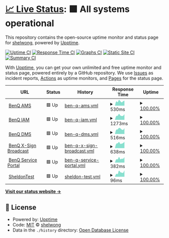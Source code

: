 # [📈 Live Status](https://shelwong.github.io/benqservers): <!--live status--> **🟩 All systems operational**

This repository contains the open-source uptime monitor and status page for [shelwong](https://shelwong.github.io/benqservers), powered by [Upptime](https://github.com/upptime/upptime).

[![Uptime CI](https://github.com/shelwong/benqservers/workflows/Uptime%20CI/badge.svg)](https://github.com/shelwong/benqservers/actions?query=workflow%3A%22Uptime+CI%22)
[![Response Time CI](https://github.com/shelwong/benqservers/workflows/Response%20Time%20CI/badge.svg)](https://github.com/shelwong/benqservers/actions?query=workflow%3A%22Response+Time+CI%22)
[![Graphs CI](https://github.com/shelwong/benqservers/workflows/Graphs%20CI/badge.svg)](https://github.com/shelwong/benqservers/actions?query=workflow%3A%22Graphs+CI%22)
[![Static Site CI](https://github.com/shelwong/benqservers/workflows/Static%20Site%20CI/badge.svg)](https://github.com/shelwong/benqservers/actions?query=workflow%3A%22Static+Site+CI%22)
[![Summary CI](https://github.com/shelwong/benqservers/workflows/Summary%20CI/badge.svg)](https://github.com/shelwong/benqservers/actions?query=workflow%3A%22Summary+CI%22)

With [Upptime](https://upptime.js.org), you can get your own unlimited and free uptime monitor and status page, powered entirely by a GitHub repository. We use [Issues](https://github.com/shelwong/benqservers/issues) as incident reports, [Actions](https://github.com/shelwong/benqservers/actions) as uptime monitors, and [Pages](https://shelwong.github.io/benqservers) for the status page.

<!--start: status pages-->
<!-- This summary is generated by Upptime (https://github.com/upptime/upptime) -->
<!-- Do not edit this manually, your changes will be overwritten -->
<!-- prettier-ignore -->
| URL | Status | History | Response Time | Uptime |
| --- | ------ | ------- | ------------- | ------ |
| <img alt="" src="https://icons.duckduckgo.com/ip3/ams.benq.com.ico" height="13"> [BenQ AMS](https://ams.benq.com/#/) | 🟩 Up | [ben-q-ams.yml](https://github.com/shelwong/benqservers/commits/HEAD/history/ben-q-ams.yml) | <details><summary><img alt="Response time graph" src="./graphs/ben-q-ams/response-time-week.png" height="20"> 530ms</summary><br><a href="https://shelwong.github.io/benqservers/history/ben-q-ams"><img alt="Response time 528" src="https://img.shields.io/endpoint?url=https%3A%2F%2Fraw.githubusercontent.com%2Fshelwong%2Fbenqservers%2FHEAD%2Fapi%2Fben-q-ams%2Fresponse-time.json"></a><br><a href="https://shelwong.github.io/benqservers/history/ben-q-ams"><img alt="24-hour response time 417" src="https://img.shields.io/endpoint?url=https%3A%2F%2Fraw.githubusercontent.com%2Fshelwong%2Fbenqservers%2FHEAD%2Fapi%2Fben-q-ams%2Fresponse-time-day.json"></a><br><a href="https://shelwong.github.io/benqservers/history/ben-q-ams"><img alt="7-day response time 530" src="https://img.shields.io/endpoint?url=https%3A%2F%2Fraw.githubusercontent.com%2Fshelwong%2Fbenqservers%2FHEAD%2Fapi%2Fben-q-ams%2Fresponse-time-week.json"></a><br><a href="https://shelwong.github.io/benqservers/history/ben-q-ams"><img alt="30-day response time 522" src="https://img.shields.io/endpoint?url=https%3A%2F%2Fraw.githubusercontent.com%2Fshelwong%2Fbenqservers%2FHEAD%2Fapi%2Fben-q-ams%2Fresponse-time-month.json"></a><br><a href="https://shelwong.github.io/benqservers/history/ben-q-ams"><img alt="1-year response time 528" src="https://img.shields.io/endpoint?url=https%3A%2F%2Fraw.githubusercontent.com%2Fshelwong%2Fbenqservers%2FHEAD%2Fapi%2Fben-q-ams%2Fresponse-time-year.json"></a></details> | <details><summary><a href="https://shelwong.github.io/benqservers/history/ben-q-ams">100.00%</a></summary><a href="https://shelwong.github.io/benqservers/history/ben-q-ams"><img alt="All-time uptime 99.99%" src="https://img.shields.io/endpoint?url=https%3A%2F%2Fraw.githubusercontent.com%2Fshelwong%2Fbenqservers%2FHEAD%2Fapi%2Fben-q-ams%2Fuptime.json"></a><br><a href="https://shelwong.github.io/benqservers/history/ben-q-ams"><img alt="24-hour uptime 100.00%" src="https://img.shields.io/endpoint?url=https%3A%2F%2Fraw.githubusercontent.com%2Fshelwong%2Fbenqservers%2FHEAD%2Fapi%2Fben-q-ams%2Fuptime-day.json"></a><br><a href="https://shelwong.github.io/benqservers/history/ben-q-ams"><img alt="7-day uptime 100.00%" src="https://img.shields.io/endpoint?url=https%3A%2F%2Fraw.githubusercontent.com%2Fshelwong%2Fbenqservers%2FHEAD%2Fapi%2Fben-q-ams%2Fuptime-week.json"></a><br><a href="https://shelwong.github.io/benqservers/history/ben-q-ams"><img alt="30-day uptime 100.00%" src="https://img.shields.io/endpoint?url=https%3A%2F%2Fraw.githubusercontent.com%2Fshelwong%2Fbenqservers%2FHEAD%2Fapi%2Fben-q-ams%2Fuptime-month.json"></a><br><a href="https://shelwong.github.io/benqservers/history/ben-q-ams"><img alt="1-year uptime 99.99%" src="https://img.shields.io/endpoint?url=https%3A%2F%2Fraw.githubusercontent.com%2Fshelwong%2Fbenqservers%2FHEAD%2Fapi%2Fben-q-ams%2Fuptime-year.json"></a></details>
| <img alt="" src="https://icons.duckduckgo.com/ip3/iam.benq.com.ico" height="13"> [BenQ IAM](https://iam.benq.com/) | 🟩 Up | [ben-q-iam.yml](https://github.com/shelwong/benqservers/commits/HEAD/history/ben-q-iam.yml) | <details><summary><img alt="Response time graph" src="./graphs/ben-q-iam/response-time-week.png" height="20"> 1273ms</summary><br><a href="https://shelwong.github.io/benqservers/history/ben-q-iam"><img alt="Response time 916" src="https://img.shields.io/endpoint?url=https%3A%2F%2Fraw.githubusercontent.com%2Fshelwong%2Fbenqservers%2FHEAD%2Fapi%2Fben-q-iam%2Fresponse-time.json"></a><br><a href="https://shelwong.github.io/benqservers/history/ben-q-iam"><img alt="24-hour response time 1108" src="https://img.shields.io/endpoint?url=https%3A%2F%2Fraw.githubusercontent.com%2Fshelwong%2Fbenqservers%2FHEAD%2Fapi%2Fben-q-iam%2Fresponse-time-day.json"></a><br><a href="https://shelwong.github.io/benqservers/history/ben-q-iam"><img alt="7-day response time 1273" src="https://img.shields.io/endpoint?url=https%3A%2F%2Fraw.githubusercontent.com%2Fshelwong%2Fbenqservers%2FHEAD%2Fapi%2Fben-q-iam%2Fresponse-time-week.json"></a><br><a href="https://shelwong.github.io/benqservers/history/ben-q-iam"><img alt="30-day response time 1263" src="https://img.shields.io/endpoint?url=https%3A%2F%2Fraw.githubusercontent.com%2Fshelwong%2Fbenqservers%2FHEAD%2Fapi%2Fben-q-iam%2Fresponse-time-month.json"></a><br><a href="https://shelwong.github.io/benqservers/history/ben-q-iam"><img alt="1-year response time 916" src="https://img.shields.io/endpoint?url=https%3A%2F%2Fraw.githubusercontent.com%2Fshelwong%2Fbenqservers%2FHEAD%2Fapi%2Fben-q-iam%2Fresponse-time-year.json"></a></details> | <details><summary><a href="https://shelwong.github.io/benqservers/history/ben-q-iam">100.00%</a></summary><a href="https://shelwong.github.io/benqservers/history/ben-q-iam"><img alt="All-time uptime 96.72%" src="https://img.shields.io/endpoint?url=https%3A%2F%2Fraw.githubusercontent.com%2Fshelwong%2Fbenqservers%2FHEAD%2Fapi%2Fben-q-iam%2Fuptime.json"></a><br><a href="https://shelwong.github.io/benqservers/history/ben-q-iam"><img alt="24-hour uptime 100.00%" src="https://img.shields.io/endpoint?url=https%3A%2F%2Fraw.githubusercontent.com%2Fshelwong%2Fbenqservers%2FHEAD%2Fapi%2Fben-q-iam%2Fuptime-day.json"></a><br><a href="https://shelwong.github.io/benqservers/history/ben-q-iam"><img alt="7-day uptime 100.00%" src="https://img.shields.io/endpoint?url=https%3A%2F%2Fraw.githubusercontent.com%2Fshelwong%2Fbenqservers%2FHEAD%2Fapi%2Fben-q-iam%2Fuptime-week.json"></a><br><a href="https://shelwong.github.io/benqservers/history/ben-q-iam"><img alt="30-day uptime 100.00%" src="https://img.shields.io/endpoint?url=https%3A%2F%2Fraw.githubusercontent.com%2Fshelwong%2Fbenqservers%2FHEAD%2Fapi%2Fben-q-iam%2Fuptime-month.json"></a><br><a href="https://shelwong.github.io/benqservers/history/ben-q-iam"><img alt="1-year uptime 96.72%" src="https://img.shields.io/endpoint?url=https%3A%2F%2Fraw.githubusercontent.com%2Fshelwong%2Fbenqservers%2FHEAD%2Fapi%2Fben-q-iam%2Fuptime-year.json"></a></details>
| <img alt="" src="https://dms.benq.com/client/dms_logo.svg" height="13"> [BenQ DMS](https://dms.benq.com/#/) | 🟩 Up | [ben-q-dms.yml](https://github.com/shelwong/benqservers/commits/HEAD/history/ben-q-dms.yml) | <details><summary><img alt="Response time graph" src="./graphs/ben-q-dms/response-time-week.png" height="20"> 516ms</summary><br><a href="https://shelwong.github.io/benqservers/history/ben-q-dms"><img alt="Response time 464" src="https://img.shields.io/endpoint?url=https%3A%2F%2Fraw.githubusercontent.com%2Fshelwong%2Fbenqservers%2FHEAD%2Fapi%2Fben-q-dms%2Fresponse-time.json"></a><br><a href="https://shelwong.github.io/benqservers/history/ben-q-dms"><img alt="24-hour response time 749" src="https://img.shields.io/endpoint?url=https%3A%2F%2Fraw.githubusercontent.com%2Fshelwong%2Fbenqservers%2FHEAD%2Fapi%2Fben-q-dms%2Fresponse-time-day.json"></a><br><a href="https://shelwong.github.io/benqservers/history/ben-q-dms"><img alt="7-day response time 516" src="https://img.shields.io/endpoint?url=https%3A%2F%2Fraw.githubusercontent.com%2Fshelwong%2Fbenqservers%2FHEAD%2Fapi%2Fben-q-dms%2Fresponse-time-week.json"></a><br><a href="https://shelwong.github.io/benqservers/history/ben-q-dms"><img alt="30-day response time 465" src="https://img.shields.io/endpoint?url=https%3A%2F%2Fraw.githubusercontent.com%2Fshelwong%2Fbenqservers%2FHEAD%2Fapi%2Fben-q-dms%2Fresponse-time-month.json"></a><br><a href="https://shelwong.github.io/benqservers/history/ben-q-dms"><img alt="1-year response time 464" src="https://img.shields.io/endpoint?url=https%3A%2F%2Fraw.githubusercontent.com%2Fshelwong%2Fbenqservers%2FHEAD%2Fapi%2Fben-q-dms%2Fresponse-time-year.json"></a></details> | <details><summary><a href="https://shelwong.github.io/benqservers/history/ben-q-dms">100.00%</a></summary><a href="https://shelwong.github.io/benqservers/history/ben-q-dms"><img alt="All-time uptime 99.99%" src="https://img.shields.io/endpoint?url=https%3A%2F%2Fraw.githubusercontent.com%2Fshelwong%2Fbenqservers%2FHEAD%2Fapi%2Fben-q-dms%2Fuptime.json"></a><br><a href="https://shelwong.github.io/benqservers/history/ben-q-dms"><img alt="24-hour uptime 100.00%" src="https://img.shields.io/endpoint?url=https%3A%2F%2Fraw.githubusercontent.com%2Fshelwong%2Fbenqservers%2FHEAD%2Fapi%2Fben-q-dms%2Fuptime-day.json"></a><br><a href="https://shelwong.github.io/benqservers/history/ben-q-dms"><img alt="7-day uptime 100.00%" src="https://img.shields.io/endpoint?url=https%3A%2F%2Fraw.githubusercontent.com%2Fshelwong%2Fbenqservers%2FHEAD%2Fapi%2Fben-q-dms%2Fuptime-week.json"></a><br><a href="https://shelwong.github.io/benqservers/history/ben-q-dms"><img alt="30-day uptime 100.00%" src="https://img.shields.io/endpoint?url=https%3A%2F%2Fraw.githubusercontent.com%2Fshelwong%2Fbenqservers%2FHEAD%2Fapi%2Fben-q-dms%2Fuptime-month.json"></a><br><a href="https://shelwong.github.io/benqservers/history/ben-q-dms"><img alt="1-year uptime 99.99%" src="https://img.shields.io/endpoint?url=https%3A%2F%2Fraw.githubusercontent.com%2Fshelwong%2Fbenqservers%2FHEAD%2Fapi%2Fben-q-dms%2Fuptime-year.json"></a></details>
| <img alt="" src="https://icons.duckduckgo.com/ip3/x-signbroadcast.benq.com.ico" height="13"> [BenQ X-Sign Broadcast](https://x-signbroadcast.benq.com/) | 🟩 Up | [ben-q-x-sign-broadcast.yml](https://github.com/shelwong/benqservers/commits/HEAD/history/ben-q-x-sign-broadcast.yml) | <details><summary><img alt="Response time graph" src="./graphs/ben-q-x-sign-broadcast/response-time-week.png" height="20"> 638ms</summary><br><a href="https://shelwong.github.io/benqservers/history/ben-q-x-sign-broadcast"><img alt="Response time 617" src="https://img.shields.io/endpoint?url=https%3A%2F%2Fraw.githubusercontent.com%2Fshelwong%2Fbenqservers%2FHEAD%2Fapi%2Fben-q-x-sign-broadcast%2Fresponse-time.json"></a><br><a href="https://shelwong.github.io/benqservers/history/ben-q-x-sign-broadcast"><img alt="24-hour response time 565" src="https://img.shields.io/endpoint?url=https%3A%2F%2Fraw.githubusercontent.com%2Fshelwong%2Fbenqservers%2FHEAD%2Fapi%2Fben-q-x-sign-broadcast%2Fresponse-time-day.json"></a><br><a href="https://shelwong.github.io/benqservers/history/ben-q-x-sign-broadcast"><img alt="7-day response time 638" src="https://img.shields.io/endpoint?url=https%3A%2F%2Fraw.githubusercontent.com%2Fshelwong%2Fbenqservers%2FHEAD%2Fapi%2Fben-q-x-sign-broadcast%2Fresponse-time-week.json"></a><br><a href="https://shelwong.github.io/benqservers/history/ben-q-x-sign-broadcast"><img alt="30-day response time 631" src="https://img.shields.io/endpoint?url=https%3A%2F%2Fraw.githubusercontent.com%2Fshelwong%2Fbenqservers%2FHEAD%2Fapi%2Fben-q-x-sign-broadcast%2Fresponse-time-month.json"></a><br><a href="https://shelwong.github.io/benqservers/history/ben-q-x-sign-broadcast"><img alt="1-year response time 617" src="https://img.shields.io/endpoint?url=https%3A%2F%2Fraw.githubusercontent.com%2Fshelwong%2Fbenqservers%2FHEAD%2Fapi%2Fben-q-x-sign-broadcast%2Fresponse-time-year.json"></a></details> | <details><summary><a href="https://shelwong.github.io/benqservers/history/ben-q-x-sign-broadcast">100.00%</a></summary><a href="https://shelwong.github.io/benqservers/history/ben-q-x-sign-broadcast"><img alt="All-time uptime 100.00%" src="https://img.shields.io/endpoint?url=https%3A%2F%2Fraw.githubusercontent.com%2Fshelwong%2Fbenqservers%2FHEAD%2Fapi%2Fben-q-x-sign-broadcast%2Fuptime.json"></a><br><a href="https://shelwong.github.io/benqservers/history/ben-q-x-sign-broadcast"><img alt="24-hour uptime 100.00%" src="https://img.shields.io/endpoint?url=https%3A%2F%2Fraw.githubusercontent.com%2Fshelwong%2Fbenqservers%2FHEAD%2Fapi%2Fben-q-x-sign-broadcast%2Fuptime-day.json"></a><br><a href="https://shelwong.github.io/benqservers/history/ben-q-x-sign-broadcast"><img alt="7-day uptime 100.00%" src="https://img.shields.io/endpoint?url=https%3A%2F%2Fraw.githubusercontent.com%2Fshelwong%2Fbenqservers%2FHEAD%2Fapi%2Fben-q-x-sign-broadcast%2Fuptime-week.json"></a><br><a href="https://shelwong.github.io/benqservers/history/ben-q-x-sign-broadcast"><img alt="30-day uptime 100.00%" src="https://img.shields.io/endpoint?url=https%3A%2F%2Fraw.githubusercontent.com%2Fshelwong%2Fbenqservers%2FHEAD%2Fapi%2Fben-q-x-sign-broadcast%2Fuptime-month.json"></a><br><a href="https://shelwong.github.io/benqservers/history/ben-q-x-sign-broadcast"><img alt="1-year uptime 100.00%" src="https://img.shields.io/endpoint?url=https%3A%2F%2Fraw.githubusercontent.com%2Fshelwong%2Fbenqservers%2FHEAD%2Fapi%2Fben-q-x-sign-broadcast%2Fuptime-year.json"></a></details>
| <img alt="" src="https://icons.duckduckgo.com/ip3/service-portal.benq.com.ico" height="13"> [BenQ Service Portal](https://service-portal.benq.com/login) | 🟩 Up | [ben-q-service-portal.yml](https://github.com/shelwong/benqservers/commits/HEAD/history/ben-q-service-portal.yml) | <details><summary><img alt="Response time graph" src="./graphs/ben-q-service-portal/response-time-week.png" height="20"> 382ms</summary><br><a href="https://shelwong.github.io/benqservers/history/ben-q-service-portal"><img alt="Response time 526" src="https://img.shields.io/endpoint?url=https%3A%2F%2Fraw.githubusercontent.com%2Fshelwong%2Fbenqservers%2FHEAD%2Fapi%2Fben-q-service-portal%2Fresponse-time.json"></a><br><a href="https://shelwong.github.io/benqservers/history/ben-q-service-portal"><img alt="24-hour response time 310" src="https://img.shields.io/endpoint?url=https%3A%2F%2Fraw.githubusercontent.com%2Fshelwong%2Fbenqservers%2FHEAD%2Fapi%2Fben-q-service-portal%2Fresponse-time-day.json"></a><br><a href="https://shelwong.github.io/benqservers/history/ben-q-service-portal"><img alt="7-day response time 382" src="https://img.shields.io/endpoint?url=https%3A%2F%2Fraw.githubusercontent.com%2Fshelwong%2Fbenqservers%2FHEAD%2Fapi%2Fben-q-service-portal%2Fresponse-time-week.json"></a><br><a href="https://shelwong.github.io/benqservers/history/ben-q-service-portal"><img alt="30-day response time 380" src="https://img.shields.io/endpoint?url=https%3A%2F%2Fraw.githubusercontent.com%2Fshelwong%2Fbenqservers%2FHEAD%2Fapi%2Fben-q-service-portal%2Fresponse-time-month.json"></a><br><a href="https://shelwong.github.io/benqservers/history/ben-q-service-portal"><img alt="1-year response time 526" src="https://img.shields.io/endpoint?url=https%3A%2F%2Fraw.githubusercontent.com%2Fshelwong%2Fbenqservers%2FHEAD%2Fapi%2Fben-q-service-portal%2Fresponse-time-year.json"></a></details> | <details><summary><a href="https://shelwong.github.io/benqservers/history/ben-q-service-portal">100.00%</a></summary><a href="https://shelwong.github.io/benqservers/history/ben-q-service-portal"><img alt="All-time uptime 100.00%" src="https://img.shields.io/endpoint?url=https%3A%2F%2Fraw.githubusercontent.com%2Fshelwong%2Fbenqservers%2FHEAD%2Fapi%2Fben-q-service-portal%2Fuptime.json"></a><br><a href="https://shelwong.github.io/benqservers/history/ben-q-service-portal"><img alt="24-hour uptime 100.00%" src="https://img.shields.io/endpoint?url=https%3A%2F%2Fraw.githubusercontent.com%2Fshelwong%2Fbenqservers%2FHEAD%2Fapi%2Fben-q-service-portal%2Fuptime-day.json"></a><br><a href="https://shelwong.github.io/benqservers/history/ben-q-service-portal"><img alt="7-day uptime 100.00%" src="https://img.shields.io/endpoint?url=https%3A%2F%2Fraw.githubusercontent.com%2Fshelwong%2Fbenqservers%2FHEAD%2Fapi%2Fben-q-service-portal%2Fuptime-week.json"></a><br><a href="https://shelwong.github.io/benqservers/history/ben-q-service-portal"><img alt="30-day uptime 100.00%" src="https://img.shields.io/endpoint?url=https%3A%2F%2Fraw.githubusercontent.com%2Fshelwong%2Fbenqservers%2FHEAD%2Fapi%2Fben-q-service-portal%2Fuptime-month.json"></a><br><a href="https://shelwong.github.io/benqservers/history/ben-q-service-portal"><img alt="1-year uptime 100.00%" src="https://img.shields.io/endpoint?url=https%3A%2F%2Fraw.githubusercontent.com%2Fshelwong%2Fbenqservers%2FHEAD%2Fapi%2Fben-q-service-portal%2Fuptime-year.json"></a></details>
| <img alt="" src="https://icons.duckduckgo.com/ip3/shelwong.github.io.ico" height="13"> [SheldonTest](https://shelwong.github.io/MyWebsite/) | 🟩 Up | [sheldon-test.yml](https://github.com/shelwong/benqservers/commits/HEAD/history/sheldon-test.yml) | <details><summary><img alt="Response time graph" src="./graphs/sheldon-test/response-time-week.png" height="20"> 96ms</summary><br><a href="https://shelwong.github.io/benqservers/history/sheldon-test"><img alt="Response time 100" src="https://img.shields.io/endpoint?url=https%3A%2F%2Fraw.githubusercontent.com%2Fshelwong%2Fbenqservers%2FHEAD%2Fapi%2Fsheldon-test%2Fresponse-time.json"></a><br><a href="https://shelwong.github.io/benqservers/history/sheldon-test"><img alt="24-hour response time 68" src="https://img.shields.io/endpoint?url=https%3A%2F%2Fraw.githubusercontent.com%2Fshelwong%2Fbenqservers%2FHEAD%2Fapi%2Fsheldon-test%2Fresponse-time-day.json"></a><br><a href="https://shelwong.github.io/benqservers/history/sheldon-test"><img alt="7-day response time 96" src="https://img.shields.io/endpoint?url=https%3A%2F%2Fraw.githubusercontent.com%2Fshelwong%2Fbenqservers%2FHEAD%2Fapi%2Fsheldon-test%2Fresponse-time-week.json"></a><br><a href="https://shelwong.github.io/benqservers/history/sheldon-test"><img alt="30-day response time 80" src="https://img.shields.io/endpoint?url=https%3A%2F%2Fraw.githubusercontent.com%2Fshelwong%2Fbenqservers%2FHEAD%2Fapi%2Fsheldon-test%2Fresponse-time-month.json"></a><br><a href="https://shelwong.github.io/benqservers/history/sheldon-test"><img alt="1-year response time 100" src="https://img.shields.io/endpoint?url=https%3A%2F%2Fraw.githubusercontent.com%2Fshelwong%2Fbenqservers%2FHEAD%2Fapi%2Fsheldon-test%2Fresponse-time-year.json"></a></details> | <details><summary><a href="https://shelwong.github.io/benqservers/history/sheldon-test">100.00%</a></summary><a href="https://shelwong.github.io/benqservers/history/sheldon-test"><img alt="All-time uptime 99.62%" src="https://img.shields.io/endpoint?url=https%3A%2F%2Fraw.githubusercontent.com%2Fshelwong%2Fbenqservers%2FHEAD%2Fapi%2Fsheldon-test%2Fuptime.json"></a><br><a href="https://shelwong.github.io/benqservers/history/sheldon-test"><img alt="24-hour uptime 100.00%" src="https://img.shields.io/endpoint?url=https%3A%2F%2Fraw.githubusercontent.com%2Fshelwong%2Fbenqservers%2FHEAD%2Fapi%2Fsheldon-test%2Fuptime-day.json"></a><br><a href="https://shelwong.github.io/benqservers/history/sheldon-test"><img alt="7-day uptime 100.00%" src="https://img.shields.io/endpoint?url=https%3A%2F%2Fraw.githubusercontent.com%2Fshelwong%2Fbenqservers%2FHEAD%2Fapi%2Fsheldon-test%2Fuptime-week.json"></a><br><a href="https://shelwong.github.io/benqservers/history/sheldon-test"><img alt="30-day uptime 100.00%" src="https://img.shields.io/endpoint?url=https%3A%2F%2Fraw.githubusercontent.com%2Fshelwong%2Fbenqservers%2FHEAD%2Fapi%2Fsheldon-test%2Fuptime-month.json"></a><br><a href="https://shelwong.github.io/benqservers/history/sheldon-test"><img alt="1-year uptime 99.62%" src="https://img.shields.io/endpoint?url=https%3A%2F%2Fraw.githubusercontent.com%2Fshelwong%2Fbenqservers%2FHEAD%2Fapi%2Fsheldon-test%2Fuptime-year.json"></a></details>

<!--end: status pages-->

[**Visit our status website →**](https://shelwong.github.io/benqservers)

## 📄 License

- Powered by: [Upptime](https://github.com/upptime/upptime)
- Code: [MIT](./LICENSE) © [shelwong](https://shelwong.github.io/benqservers)
- Data in the `./history` directory: [Open Database License](https://opendatacommons.org/licenses/odbl/1-0/)
